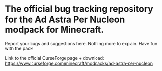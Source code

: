 # The official bug tracking repository for the Ad Astra Per Nucleon modpack for Minecraft.

Report your bugs and suggestions here. Nothing more to explain. Have fun with the pack!

Link to the official CurseForge page + download: https://www.curseforge.com/minecraft/modpacks/ad-astra-per-nucleon
